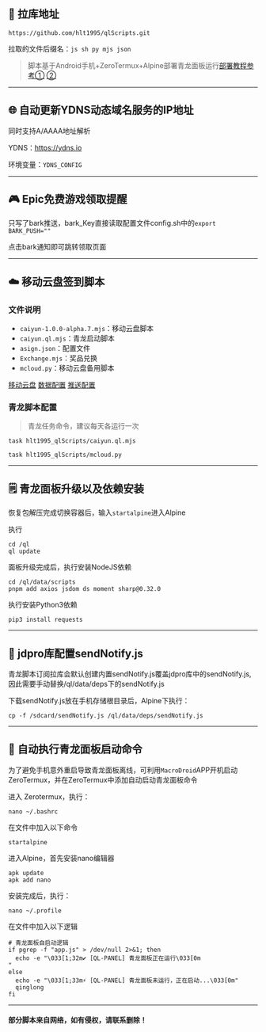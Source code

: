 ## 🔗 拉库地址

```plaintext
https://github.com/hlt1995/qlScripts.git
```

拉取的文件后缀名：`js sh py mjs json`

> 脚本基于Android手机+ZeroTermux+Alpine部署青龙面板运行[部署教程参考①](https://blog.csdn.net/a18065597272/article/details/132633015)  [②](https://blog.csdn.net/a18065597272/article/details/129752658?ops_request_misc=&request_id=&biz_id=102&utm_term=%E9%9D%92%E9%BE%99%E9%9D%A2%E6%9D%BF2.15%E6%81%A2%E5%A4%8D%E5%8C%85&utm_medium=distribute.pc_search_result.none-task-blog-2~all~sobaiduweb~default-3-129752658.142^v102^pc_search_result_base5&spm=1018.2226.3001.4187)
---

## 🌐 自动更新YDNS动态域名服务的IP地址

同时支持A/AAAA地址解析

YDNS：https://ydns.io

环境变量：`YDNS_CONFIG`

---

## 🎮️ Epic免费游戏领取提醒

只写了bark推送，bark_Key直接读取配置文件config.sh中的`export BARK_PUSH=""`

点击bark通知即可跳转领取页面

---

## ☁️ 移动云盘签到脚本

### 文件说明

- `caiyun-1.0.0-alpha.7.mjs`：移动云盘脚本
- `caiyun.ql.mjs`：青龙启动脚本
- `asign.json`：配置文件
- `Exchange.mjs`：奖品兑换
- `mcloud.py`：移动云盘备用脚本

[移动云盘](https://as.js.cool/reference/caiyun)
[数据配置](https://as.js.cool/start/config)
[推送配置](https://as.js.cool/reference/push)

### 青龙脚本配置

> 青龙任务命令，建议每天各运行一次
```
task hlt1995_qlScripts/caiyun.ql.mjs
```
```
task hlt1995_qlScripts/mcloud.py
```

---

## 🗒️ 青龙面板升级以及依赖安装

恢复包解压完成切换容器后，输入`startalpine`进入Alpine

执行
```
cd /ql
ql update
```

面板升级完成后，执行安装NodeJS依赖
```
cd /ql/data/scripts
pnpm add axios jsdom ds moment sharp@0.32.0
```

执行安装Python3依赖
```
pip3 install requests
```
---

## 📒 jdpro库配置sendNotify.js

青龙脚本订阅拉库会默认创建内置sendNotify.js覆盖jdpro库中的sendNotify.js,因此需要手动替换/ql/data/deps下的sendNotify.js

下载sendNotify.js放在手机存储根目录后，Alpine下执行：
```
cp -f /sdcard/sendNotify.js /ql/data/deps/sendNotify.js
```

---

## 🚀 自动执行青龙面板启动命令

为了避免手机意外重启导致青龙面板离线，可利用`MacroDroid`APP开机启动ZeroTermux，并在ZeroTermux中添加自动启动青龙面板命令

进入 Zerotermux，执行：
```
nano ~/.bashrc
```
在文件中加入以下命令

```
startalpine
```

进入Alpine，首先安装nano编辑器

```
apk update
apk add nano
```

安装完成后，执行：
```
nano ~/.profile
```

在文件中加入以下逻辑
```
# 青龙面板自启动逻辑
if pgrep -f "app.js" > /dev/null 2>&1; then
  echo -e "\033[1;32m✔ [QL-PANEL] 青龙面板正在运行\033[0m
"
else
  echo -e "\033[1;33m⚡ [QL-PANEL] 青龙面板未运行，正在启动...\033[0m"
  qinglong
fi

```

---
#### 部分脚本来自网络，如有侵权，请联系删除！
